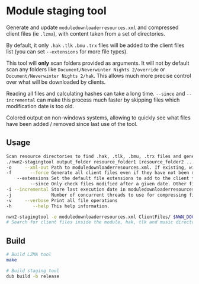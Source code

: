 # Module staging tool

Generate and update `moduledownloaderresources.xml` and compressed client files
(ie `.lzma`), with content taken from a set of directories.

By default, it only `.hak` `.tlk` `.bmu` `.trx` files will be added to the
client files list (you can set `--extensions` for more file types).

This tool will __only__ scan folders provided as arguments. It will not by
default scan any folders like `Document/Neverwinter Nights 2/override` or
`Document/Neverwinter Nights 2/hak`. This allows much more precise control over
what will be downloaded by clients.

Reading all files and calculating hashes can take a long time. `--since` and
`--incremental` can make this process much faster by skipping files which
modification date is too old.

Colored output on non-windows systems, allowing to quickly see what files have
been added / removed since last use of the tool.

## Usage

```bash
Scan resource directories to find .hak, .tlk, .bmu, .trx files and generate client files to output_folder
./nwn2-stagingtool output_folder resource_folder1 [resource_folder2 ...]
-o     --xml-out Path to moduledownloaderresources.xml. If existing, will read it to only generate modified client files. '-' to print to stdout.
-f       --force Generate all client files even if they have not been modified
    --extensions Set the default file extensions to add to the client files list. Default: [trx, hak, bmu, tlk]
         --since Only check files modified after a given date. Other files will still be listed, but no modification will be detected. Files will still be processed if the LZMA files does not exist. Date must be in YYYY-MM-DDTHH:MM:SS format (ISO ext) or a UNIX timestamp
-i --incremental Store last execution date in moduledownloaderresources.xml, and pass the value to --since. Mutually exclusive with --since.
-j               Number of concurrent threads to use for compressing files
-v     --verbose Print all file operations
-h        --help This help information.

nwn2-stagingtool -o moduledownloaderresources.xml ClientFiles/ $NWN_DOCS/modules/YourMod $NWN_DOCS/hak $NWN_DOCS/tlk $NWN_DOCS/music
# Search for client files inside the module, hak, tlk and music directories, and place compressed files inside ClientFiles/
```



## Build

```bash
# Build LZMA tool
make

# Build staging tool
dub build -b release
```
